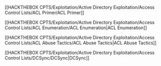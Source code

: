 [[HACKTHEBOX CPTS/Exploitation/Active Directory Exploitation/Access Control Lists/ACL Primer/ACL Primer]]

[[HACKTHEBOX CPTS/Exploitation/Active Directory Exploitation/Access Control Lists/ACL Enumeration/ACL Enumeration|ACL Enumeration]]

[[HACKTHEBOX CPTS/Exploitation/Active Directory Exploitation/Access Control Lists/ACL Abuse Tactics/ACL Abuse Tactics|ACL Abuse Tactics]]

[[HACKTHEBOX CPTS/Exploitation/Active Directory Exploitation/Access Control Lists/DCSync/DCSync|DCSync]]